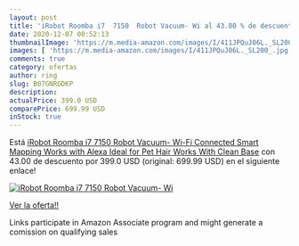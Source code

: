 ```yaml
---
layout: post
title: 'iRobot Roomba i7  7150  Robot Vacuum- Wi al 43.00 % de descuento'
date: 2020-12-07 00:52:13
thumbnailImage: 'https://m.media-amazon.com/images/I/411JPQuJ06L._SL200_.jpg'
images: [ 'https://m.media-amazon.com/images/I/411JPQuJ06L._SL200_.jpg' ]
comments: true
category: ofertas
author: ring
slug: B07GNRGDKP
description:
actualPrice: 399.0 USD
comparePrice: 699.99 USD
inStock: true
---
```


Está [iRobot Roomba i7  7150  Robot Vacuum- Wi-Fi Connected  Smart Mapping  Works with Alexa  Ideal for Pet Hair  Works With Clean Base](https://www.amazon.com/dp/B07GNRGDKP/?tag=tolees-20) con 43.00 de descuento por 399.0 USD (original: 699.99 USD) en el siguiente enlace!

[![iRobot Roomba i7  7150  Robot Vacuum- Wi](https://m.media-amazon.com/images/I/411JPQuJ06L._SL200_.jpg)](https://www.amazon.com/dp/B07GNRGDKP/?tag=tolees-20)

[Ver la oferta!!](https://www.amazon.com/dp/B07GNRGDKP/?tag=tolees-20)

Links participate in Amazon Associate program and might generate a comission on qualifying sales



